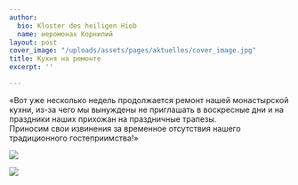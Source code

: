 ```yaml
---
author:
  bio: Kloster des heiligen Hiob
  name: иеромонах Корнилий
layout: post
cover_image: "/uploads/assets/pages/aktuelles/cover_image.jpg"
title: Кухня на ремонте
excerpt: ''

---
```

  
«Вот уже несколько недель продолжается ремонт нашей монастырской кухни, из-за чего мы вынуждены не приглашать в воскресные дни и на праздники наших прихожан на праздничные трапезы.  
Приносим свои извинения за временное отсутствия нашего традиционного гостеприимства!»

<div class="full zoomable"><img src="/uploads/media/2019/Kueche_umbau_1.jpg"></div>
<div class="full zoomable">

<img src="/uploads/media/2019/Kueche_umbau_2.jpg"></div>